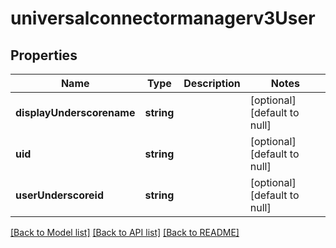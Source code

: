 # universalconnectormanagerv3User

## Properties
Name | Type | Description | Notes
------------ | ------------- | ------------- | -------------
**displayUnderscorename** | **string** |  | [optional] [default to null]
**uid** | **string** |  | [optional] [default to null]
**userUnderscoreid** | **string** |  | [optional] [default to null]

[[Back to Model list]](../README.md#documentation-for-models) [[Back to API list]](../README.md#documentation-for-api-endpoints) [[Back to README]](../README.md)


